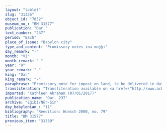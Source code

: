 ```yaml
---
layout: "tablet"
slug: "31336"
object_id: "7832"
museum_no_: "BM 31577"
publication: "Dar."
text_number: "237"
period: "Each"
place_of_issue: "Babylon city"
type_and_content: "Promissory notes ina muẖẖi"
day_remark: "-"
month: "VI"
month_remark: "-"
year: "8"
year_remark: "-"
king: "Dar"
king_remark: "-"
paraphrase: "Promissory note for impost on land, to be delivered in dates.<br /> <strong>B</strong> owes 16 kor of dates to <strong>A</strong> and his brothers, revenue from the impost on land (<em>imittu) </em>located at (<em>ina muhhi</em>) the Ile&#39;&#39;i-Bēl sluice (<em>bitqu</em>). The dates should be delivered in one instalment according to the 36 liters measure in Arahsamna (VIII). <strong>B</strong> should also deliver the usual by-products of the date cultivation to the courtyard (<em>haṣāru</em>): for each kor of dates he shall give spathes (<em>tuhallu</em>), spadices (<em>gip&ucirc;</em>), fibres (<em>mangagu</em>), a load of firewood, 2 <em>darīku</em>-containers with a 0;0.3 kor capacity, (and dates for) the <em>&scaron;ugarr&ucirc;</em>-supplement. The debtor may not deliver the dates to anyone else without A&#39;s consent (<em>&scaron;a lā</em>). Witnesses.<br /> &nbsp;<br /> <strong>A </strong>= Marduk-nāṣir-apli/Itti-Marduk-balāṭu//Egibi; <strong>B </strong>= Tabnēa/&hellip;-ibni//&Scaron;a-nā&scaron;ī&scaron;u"
transliteration: "Transliteration available on <a href=\"http://www.achemenet.com/fr/item/?/1332474=wunsch&l=a&c=1&t=1.4/1/96/1/1328434\" target=\"_blank\">Achemenet</a>"
imported: "Kathleen Abraham (07/01/2017)"
publication_name: "Dar. 237"
archive: "Egibi/Nūr-Sîn"
day_babylonian_: "11"
bibliography: "Reedition: Wunsch 2000, no. 79"
title: "BM 31577"
previous_item: "31339"
---
```

